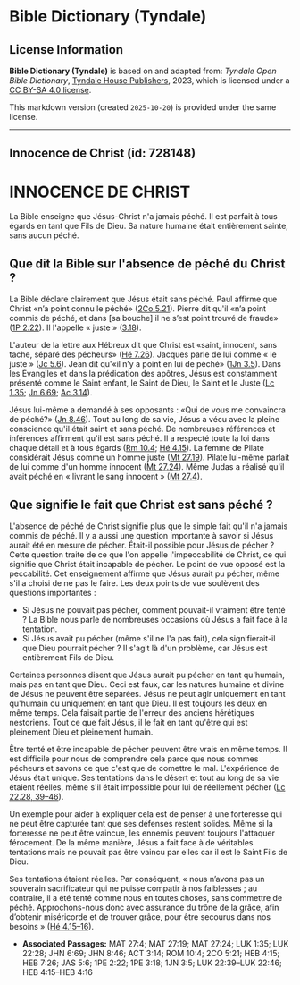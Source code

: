 # Bible Dictionary (Tyndale)

## License Information

**Bible Dictionary (Tyndale)** is based on and adapted from: _Tyndale Open Bible Dictionary_, [Tyndale House Publishers](https://tyndaleopenresources.com/), 2023, which is licensed under a [CC BY-SA 4.0 license](https://creativecommons.org/licenses/by-sa/4.0/legalcode.en).

This markdown version (created `2025-10-20`) is provided under the same license.



--------------------------------

## Innocence de Christ (id: 728148)

INNOCENCE DE CHRIST
===================

La Bible enseigne que Jésus\-Christ n'a jamais péché. Il est parfait à tous égards en tant que Fils de Dieu. Sa nature humaine était entièrement sainte, sans aucun péché.

Que dit la Bible sur l'absence de péché du Christ ?
---------------------------------------------------

La Bible déclare clairement que Jésus était sans péché. Paul affirme que Christ «n’a point connu le péché» ([2Co 5\.21](https://ref.ly/2Cor5:21)). Pierre dit qu'il «n’a point commis de péché, et dans \[sa bouche] il ne s’est point trouvé de fraude» ([1P 2\.22](https://ref.ly/1Pet2:22)). Il l'appelle « juste » ([3\.18](https://ref.ly/1Pet3:18)).

L'auteur de la lettre aux Hébreux dit que Christ est «saint, innocent, sans tache, séparé des pécheurs» ([Hé 7\.26](https://ref.ly/Heb7:26)). Jacques parle de lui comme « le juste » ([Jc 5\.6](https://ref.ly/Jas5:6)). Jean dit qu'«il n’y a point en lui de péché» ([1Jn 3\.5](https://ref.ly/1John3:5)). Dans les Évangiles et dans la prédication des apôtres, Jésus est constamment présenté comme le Saint enfant, le Saint de Dieu, le Saint et le Juste ([Lc 1\.35](https://ref.ly/Luke1:35); [Jn 6\.69](https://ref.ly/John6:69); [Ac 3\.14](https://ref.ly/Acts3:14)).

Jésus lui\-même a demandé à ses opposants : «Qui de vous me convaincra de péché?» ([Jn 8\.46](https://ref.ly/John8:46)). Tout au long de sa vie, Jésus a vécu avec la pleine conscience qu'il était saint et sans péché. De nombreuses références et inférences affirment qu'il est sans péché. Il a respecté toute la loi dans chaque détail et à tous égards ([Rm 10\.4](https://ref.ly/Rom10:4); [Hé 4\.15](https://ref.ly/Heb4:15)). La femme de Pilate considérait Jésus comme un homme juste ([Mt 27\.19](https://ref.ly/Matt27:19,Matt27:24)). Pilate lui\-même parlait de lui comme d'un homme innocent ([Mt 27\.24](https://ref.ly/Matt27:19,Matt27:24)). Même Judas a réalisé qu'il avait péché en « livrant le sang innocent » ([Mt 27\.4](https://ref.ly/Matt27:4)).

Que signifie le fait que Christ est sans péché ?
------------------------------------------------

L'absence de péché de Christ signifie plus que le simple fait qu'il n'a jamais commis de péché. Il y a aussi une question importante à savoir si Jésus aurait été en mesure de pécher. Était\-il possible pour Jésus de pécher ? Cette question traite de ce que l'on appelle l'impeccabilité de Christ, ce qui signifie que Christ était incapable de pécher. Le point de vue opposé est la peccabilité. Cet enseignement affirme que Jésus aurait pu pécher, même s'il a choisi de ne pas le faire. Les deux points de vue soulèvent des questions importantes :

* Si Jésus ne pouvait pas pécher, comment pouvait\-il vraiment être tenté ? La Bible nous parle de nombreuses occasions où Jésus a fait face à la tentation.
* Si Jésus avait pu pécher (même s'il ne l'a pas fait), cela signifierait\-il que Dieu pourrait pécher ? Il s'agit là d'un problème, car Jésus est entièrement Fils de Dieu.

Certaines personnes disent que Jésus aurait pu pécher en tant qu'humain, mais pas en tant que Dieu. Ceci est faux, car les natures humaine et divine de Jésus ne peuvent être séparées. Jésus ne peut agir uniquement en tant qu'humain ou uniquement en tant que Dieu. Il est toujours les deux en même temps. Cela faisait partie de l'erreur des anciens hérétiques nestoriens. Tout ce que fait Jésus, il le fait en tant qu'être qui est pleinement Dieu et pleinement humain.

Être tenté et être incapable de pécher peuvent être vrais en même temps. Il est difficile pour nous de comprendre cela parce que nous sommes pécheurs et savons ce que c'est que de comettre le mal. L'expérience de Jésus était unique. Ses tentations dans le désert et tout au long de sa vie étaient réelles, même s'il était impossible pour lui de réellement pécher ([Lc 22\.28, 39–46](https://ref.ly/Luke22:28,Luke22:39-Luke22:46)).

Un exemple pour aider à expliquer cela est de penser à une forteresse qui ne peut être capturée tant que ses défenses restent solides. Même si la forteresse ne peut être vaincue, les ennemis peuvent toujours l'attaquer férocement. De la même manière, Jésus a fait face à de véritables tentations mais ne pouvait pas être vaincu par elles car il est le Saint Fils de Dieu.

Ses tentations étaient réelles. Par conséquent, « nous n’avons pas un souverain sacrificateur qui ne puisse compatir à nos faiblesses ; au contraire, il a été tenté comme nous en toutes choses, sans commettre de péché. Approchons\-nous donc avec assurance du trône de la grâce, afin d’obtenir miséricorde et de trouver grâce, pour être secourus dans nos besoins » ([Hé 4\.15–16](https://ref.ly/Heb4:15-Heb4:16)).

* **Associated Passages:** MAT 27:4; MAT 27:19; MAT 27:24; LUK 1:35; LUK 22:28; JHN 6:69; JHN 8:46; ACT 3:14; ROM 10:4; 2CO 5:21; HEB 4:15; HEB 7:26; JAS 5:6; 1PE 2:22; 1PE 3:18; 1JN 3:5; LUK 22:39–LUK 22:46; HEB 4:15–HEB 4:16

